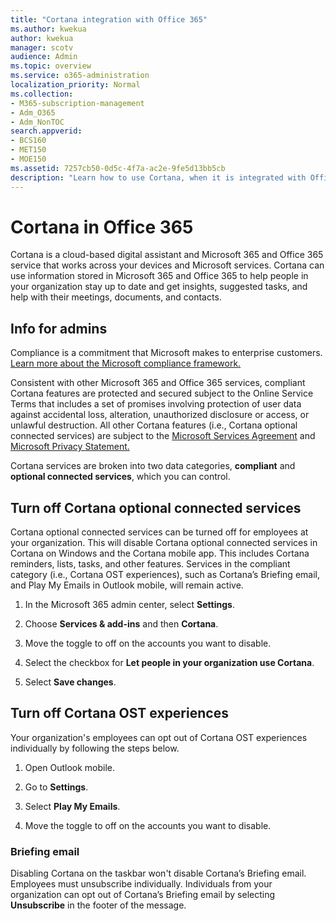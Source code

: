 ```yaml
---
title: "Cortana integration with Office 365"
ms.author: kwekua
author: kwekua
manager: scotv
audience: Admin
ms.topic: overview
ms.service: o365-administration
localization_priority: Normal
ms.collection: 
- M365-subscription-management 
- Adm_O365
- Adm_NonTOC
search.appverid:
- BCS160
- MET150
- MOE150
ms.assetid: 7257cb50-0d5c-4f7a-ac2e-9fe5d13bb5cb
description: "Learn how to use Cortana, when it is integrated with Office 365. You can turn off Cortana in the admin center to restrict its access to your organization's data. "
---
```


# Cortana in Office 365

Cortana is a cloud-based digital assistant and Microsoft 365 and Office 365 service that works across your devices and Microsoft services. Cortana can use information stored in Microsoft 365 and Office 365 to help people in your organization stay up to date and get insights, suggested tasks, and help with their meetings, documents, and contacts.
  
## Info for admins

Compliance is a commitment that Microsoft makes to enterprise customers. [Learn more about the Microsoft compliance framework.](https://go.microsoft.com/fwlink/p/?LinkId=2109173)

Consistent with other Microsoft 365 and Office 365 services, compliant Cortana features are protected and secured subject to the Online Service Terms that includes a set of promises involving protection of user data against accidental loss, alteration, unauthorized disclosure or access, or unlawful destruction. All other Cortana features (i.e., Cortana optional connected services) are subject to the [Microsoft Services Agreement](https://go.microsoft.com/fwlink/p/?LinkId=2109174) and  [Microsoft Privacy Statement.](https://go.microsoft.com/fwlink/p/?LinkId=2109175)

Cortana services are broken into two data categories, **compliant** and **optional connected services**, which you can control.

## Turn off Cortana optional connected services

Cortana optional connected services can be turned off for employees at your organization. This will disable Cortana optional connected services in Cortana on Windows and the Cortana mobile app. This includes Cortana reminders, lists, tasks, and other features. Services in the compliant category (i.e., Cortana OST experiences), such as Cortana’s Briefing email, and Play My Emails in Outlook mobile, will remain active.

1. In the Microsoft 365 admin center, select **Settings**.

2. Choose **Services & add-ins** and then **Cortana**.
  
3. Move the toggle to off on the accounts you want to disable.

4. Select the checkbox for **Let people in your organization use Cortana**.

5. Select **Save changes**.

## Turn off Cortana OST experiences

Your organization's employees can opt out of Cortana OST experiences individually by following the steps below.

1. Open Outlook mobile.

2. Go to **Settings**.
  
3. Select **Play My Emails**.

4. Move the toggle to off on the accounts you want to disable.

### Briefing email

Disabling Cortana on the taskbar won't disable Cortana’s Briefing email. Employees must unsubscribe individually. Individuals from your organization can opt out of Cortana’s Briefing email by selecting **Unsubscribe** in the footer of the message.